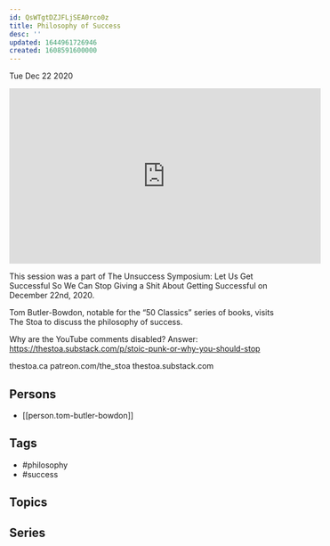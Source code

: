 ```yaml
---
id: QsWTgtDZJFLjSEA0rco0z
title: Philosophy of Success
desc: ''
updated: 1644961726946
created: 1608591600000
---
```





Tue Dec 22 2020

<iframe width="560" height="315" src="https://www.youtube.com/embed/mkIJCkcoLWA" title="Philosophy of Success w/ Tom Butler-Bowdon" frameborder="0" allow="accelerometer; autoplay; clipboard-write; encrypted-media; gyroscope; picture-in-picture" allowfullscreen ></iframe>

This session was a part of The Unsuccess Symposium: Let Us Get Successful So We Can Stop Giving a Shit About Getting Successful on December 22nd, 2020.

Tom Butler-Bowdon, notable for the “50 Classics” series of books, visits The Stoa to discuss the philosophy of success.

Why are the YouTube comments disabled? Answer: https://thestoa.substack.com/p/stoic-punk-or-why-you-should-stop

thestoa.ca
patreon.com/the_stoa
thestoa.substack.com

## Persons

- [[person.tom-butler-bowdon]]

## Tags

- #philosophy
- #success

## Topics



## Series



